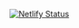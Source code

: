 [![Netlify Status](https://api.netlify.com/api/v1/badges/6ad3201f-8aa5-4df8-a7ea-8b012cd8984b/deploy-status)](https://app.netlify.com/sites/swim-scan/deploys)
